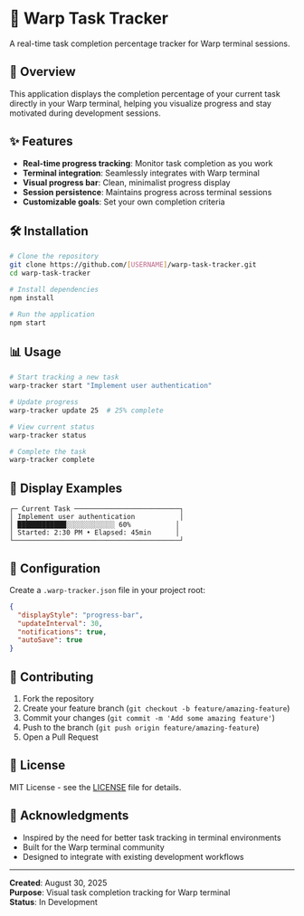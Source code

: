 # 🎯 Warp Task Tracker

A real-time task completion percentage tracker for Warp terminal sessions.

## 🚀 Overview

This application displays the completion percentage of your current task directly in your Warp terminal, helping you visualize progress and stay motivated during development sessions.

## ✨ Features

- **Real-time progress tracking**: Monitor task completion as you work
- **Terminal integration**: Seamlessly integrates with Warp terminal
- **Visual progress bar**: Clean, minimalist progress display
- **Session persistence**: Maintains progress across terminal sessions
- **Customizable goals**: Set your own completion criteria

## 🛠️ Installation

```bash
# Clone the repository
git clone https://github.com/[USERNAME]/warp-task-tracker.git
cd warp-task-tracker

# Install dependencies
npm install

# Run the application
npm start
```

## 📊 Usage

```bash
# Start tracking a new task
warp-tracker start "Implement user authentication"

# Update progress
warp-tracker update 25  # 25% complete

# View current status
warp-tracker status

# Complete the task
warp-tracker complete
```

## 🎨 Display Examples

```
┌─ Current Task ──────────────────────────┐
│ Implement user authentication           │
│ ████████████░░░░░░░░░░░░ 60%           │
│ Started: 2:30 PM • Elapsed: 45min      │
└─────────────────────────────────────────┘
```

## 🔧 Configuration

Create a `.warp-tracker.json` file in your project root:

```json
{
  "displayStyle": "progress-bar",
  "updateInterval": 30,
  "notifications": true,
  "autoSave": true
}
```

## 🤝 Contributing

1. Fork the repository
2. Create your feature branch (`git checkout -b feature/amazing-feature`)
3. Commit your changes (`git commit -m 'Add some amazing feature'`)
4. Push to the branch (`git push origin feature/amazing-feature`)
5. Open a Pull Request

## 📄 License

MIT License - see the [LICENSE](LICENSE) file for details.

## 🙏 Acknowledgments

- Inspired by the need for better task tracking in terminal environments
- Built for the Warp terminal community
- Designed to integrate with existing development workflows

---

**Created**: August 30, 2025  
**Purpose**: Visual task completion tracking for Warp terminal  
**Status**: In Development
